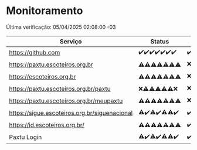 # Monitoramento

Última verificação: 05/04/2025 02:08:00 -03

|Serviço|Status|Últimas 24h|
|---|---|---|
|https://github.com|<span title="2025-03-29: OK=23">✔️</span><span title="2025-03-30: OK=23">✔️</span><span title="2025-03-31: OK=23">✔️</span><span title="2025-04-01: OK=23">✔️</span><span title="2025-04-02: OK=23">✔️</span><span title="2025-04-03: OK=23">✔️</span><span title="2025-04-04: OK=4">✔️</span>|<span title="04/04/2025 02:09:00 -03 : 200">✔️</span><span title="04/04/2025 03:13:00 -03 : 200">✔️</span><span title="04/04/2025 04:09:00 -03 : 200">✔️</span><span title="04/04/2025 05:12:00 -03 : 200">✔️</span><span title="04/04/2025 06:09:00 -03 : 200">✔️</span><span title="04/04/2025 07:09:00 -03 : 200">✔️</span><span title="04/04/2025 08:07:00 -03 : 200">✔️</span><span title="04/04/2025 09:16:00 -03 : 200">✔️</span><span title="04/04/2025 10:19:00 -03 : 200">✔️</span><span title="04/04/2025 11:08:00 -03 : 200">✔️</span><span title="04/04/2025 12:09:00 -03 : 200">✔️</span><span title="04/04/2025 13:10:00 -03 : 200">✔️</span><span title="04/04/2025 14:07:00 -03 : 200">✔️</span><span title="04/04/2025 15:12:00 -03 : 200">✔️</span><span title="04/04/2025 16:06:00 -03 : 200">✔️</span><span title="04/04/2025 17:09:00 -03 : 200">✔️</span><span title="04/04/2025 18:07:00 -03 : 200">✔️</span><span title="04/04/2025 19:08:00 -03 : 200">✔️</span><span title="04/04/2025 20:08:00 -03 : 200">✔️</span><span title="04/04/2025 21:42:00 -03 : 200">✔️</span><span title="04/04/2025 23:16:00 -03 : 200">✔️</span><span title="05/04/2025 00:22:00 -03 : 200">✔️</span><span title="05/04/2025 01:10:00 -03 : 200">✔️</span><span title="05/04/2025 02:08:00 -03 : 200">✔️</span>|
|https://paxtu.escoteiros.org.br|<span title="2025-03-29: OK=3, Falhas=20">⚠️</span><span title="2025-03-30: OK=5, Falhas=18">⚠️</span><span title="2025-03-31: OK=4, Falhas=19">⚠️</span><span title="2025-04-01: OK=3, Falhas=20">⚠️</span><span title="2025-04-02: OK=11, Falhas=12">⚠️</span><span title="2025-04-03: OK=10, Falhas=13">⚠️</span><span title="2025-04-04: OK=1, Falhas=3">⚠️</span>|<span title="04/04/2025 02:09:00 -03 : 403">❌</span><span title="04/04/2025 03:13:00 -03 : 200">✔️</span><span title="04/04/2025 04:09:00 -03 : 403">❌</span><span title="04/04/2025 05:12:00 -03 : 200">✔️</span><span title="04/04/2025 06:09:00 -03 : 403">❌</span><span title="04/04/2025 07:09:00 -03 : 403">❌</span><span title="04/04/2025 08:07:00 -03 : 200">✔️</span><span title="04/04/2025 09:16:00 -03 : 403">❌</span><span title="04/04/2025 10:19:00 -03 : 403">❌</span><span title="04/04/2025 11:08:00 -03 : 403">❌</span><span title="04/04/2025 12:09:00 -03 : 403">❌</span><span title="04/04/2025 13:10:00 -03 : 200">✔️</span><span title="04/04/2025 14:07:00 -03 : 200">✔️</span><span title="04/04/2025 15:12:00 -03 : 200">✔️</span><span title="04/04/2025 16:06:00 -03 : 200">✔️</span><span title="04/04/2025 17:09:00 -03 : 200">✔️</span><span title="04/04/2025 18:07:00 -03 : 403">❌</span><span title="04/04/2025 19:08:00 -03 : 200">✔️</span><span title="04/04/2025 20:08:00 -03 : 200">✔️</span><span title="04/04/2025 21:42:00 -03 : 200">✔️</span><span title="04/04/2025 23:16:00 -03 : 403">❌</span><span title="05/04/2025 00:22:00 -03 : 403">❌</span><span title="05/04/2025 01:10:00 -03 : 403">❌</span><span title="05/04/2025 02:08:00 -03 : 200">✔️</span>|
|https://escoteiros.org.br|<span title="2025-03-29: OK=1, Falhas=22">⚠️</span><span title="2025-03-30: OK=1, Falhas=22">⚠️</span><span title="2025-03-31: OK=5, Falhas=18">⚠️</span><span title="2025-04-01: OK=2, Falhas=21">⚠️</span><span title="2025-04-02: OK=8, Falhas=15">⚠️</span><span title="2025-04-03: OK=5, Falhas=18">⚠️</span><span title="2025-04-04: OK=3, Falhas=1">⚠️</span>|<span title="04/04/2025 02:09:00 -03 : 403">❌</span><span title="04/04/2025 03:13:00 -03 : 403">❌</span><span title="04/04/2025 04:09:00 -03 : 403">❌</span><span title="04/04/2025 05:12:00 -03 : 200">✔️</span><span title="04/04/2025 06:09:00 -03 : 403">❌</span><span title="04/04/2025 07:09:00 -03 : 403">❌</span><span title="04/04/2025 08:07:00 -03 : 403">❌</span><span title="04/04/2025 09:16:00 -03 : 403">❌</span><span title="04/04/2025 10:19:00 -03 : 200">✔️</span><span title="04/04/2025 11:08:00 -03 : 403">❌</span><span title="04/04/2025 12:09:00 -03 : 200">✔️</span><span title="04/04/2025 13:10:00 -03 : 200">✔️</span><span title="04/04/2025 14:07:00 -03 : 403">❌</span><span title="04/04/2025 15:12:00 -03 : 403">❌</span><span title="04/04/2025 16:06:00 -03 : 200">✔️</span><span title="04/04/2025 17:09:00 -03 : 403">❌</span><span title="04/04/2025 18:07:00 -03 : 403">❌</span><span title="04/04/2025 19:08:00 -03 : 403">❌</span><span title="04/04/2025 20:08:00 -03 : 403">❌</span><span title="04/04/2025 21:42:00 -03 : 403">❌</span><span title="04/04/2025 23:16:00 -03 : 403">❌</span><span title="05/04/2025 00:22:00 -03 : 403">❌</span><span title="05/04/2025 01:10:00 -03 : 403">❌</span><span title="05/04/2025 02:08:00 -03 : 403">❌</span>|
|https://paxtu.escoteiros.org.br/paxtu|<span title="2025-03-29: Falhas=23">❌</span><span title="2025-03-30: OK=1, Falhas=22">⚠️</span><span title="2025-03-31: OK=3, Falhas=20">⚠️</span><span title="2025-04-01: OK=9, Falhas=14">⚠️</span><span title="2025-04-02: OK=3, Falhas=20">⚠️</span><span title="2025-04-03: OK=9, Falhas=14">⚠️</span><span title="2025-04-04: Falhas=4">❌</span>|<span title="04/04/2025 02:09:00 -03 : 403">❌</span><span title="04/04/2025 03:13:00 -03 : 200">✔️</span><span title="04/04/2025 04:09:00 -03 : 403">❌</span><span title="04/04/2025 05:12:00 -03 : 403">❌</span><span title="04/04/2025 06:09:00 -03 : 403">❌</span><span title="04/04/2025 07:09:00 -03 : 403">❌</span><span title="04/04/2025 08:07:00 -03 : 403">❌</span><span title="04/04/2025 09:16:00 -03 : 403">❌</span><span title="04/04/2025 10:19:00 -03 : 200">✔️</span><span title="04/04/2025 11:08:00 -03 : 403">❌</span><span title="04/04/2025 12:09:00 -03 : 403">❌</span><span title="04/04/2025 13:10:00 -03 : 403">❌</span><span title="04/04/2025 14:07:00 -03 : 200">✔️</span><span title="04/04/2025 15:12:00 -03 : 403">❌</span><span title="04/04/2025 16:07:00 -03 : 0">❌</span><span title="04/04/2025 17:09:00 -03 : 403">❌</span><span title="04/04/2025 18:07:00 -03 : 200">✔️</span><span title="04/04/2025 19:08:00 -03 : 403">❌</span><span title="04/04/2025 20:08:00 -03 : 200">✔️</span><span title="04/04/2025 21:42:00 -03 : 403">❌</span><span title="04/04/2025 23:16:00 -03 : 403">❌</span><span title="05/04/2025 00:22:00 -03 : 403">❌</span><span title="05/04/2025 01:10:00 -03 : 403">❌</span><span title="05/04/2025 02:08:00 -03 : 200">✔️</span>|
|https://paxtu.escoteiros.org.br/meupaxtu|<span title="2025-03-29: OK=1, Falhas=22">⚠️</span><span title="2025-03-30: OK=1, Falhas=22">⚠️</span><span title="2025-03-31: OK=2, Falhas=21">⚠️</span><span title="2025-04-01: OK=4, Falhas=19">⚠️</span><span title="2025-04-02: OK=5, Falhas=18">⚠️</span><span title="2025-04-03: OK=6, Falhas=17">⚠️</span><span title="2025-04-04: OK=1, Falhas=3">⚠️</span>|<span title="04/04/2025 02:09:00 -03 : 403">❌</span><span title="04/04/2025 03:13:00 -03 : 200">✔️</span><span title="04/04/2025 04:09:00 -03 : 403">❌</span><span title="04/04/2025 05:12:00 -03 : 403">❌</span><span title="04/04/2025 06:09:00 -03 : 200">✔️</span><span title="04/04/2025 07:09:00 -03 : 403">❌</span><span title="04/04/2025 08:07:00 -03 : 403">❌</span><span title="04/04/2025 09:16:00 -03 : 403">❌</span><span title="04/04/2025 10:19:00 -03 : 200">✔️</span><span title="04/04/2025 11:08:00 -03 : 403">❌</span><span title="04/04/2025 12:09:00 -03 : 403">❌</span><span title="04/04/2025 13:10:00 -03 : 403">❌</span><span title="04/04/2025 14:07:00 -03 : 403">❌</span><span title="04/04/2025 15:12:00 -03 : 403">❌</span><span title="04/04/2025 16:07:00 -03 : 403">❌</span><span title="04/04/2025 17:09:00 -03 : 403">❌</span><span title="04/04/2025 18:07:00 -03 : 403">❌</span><span title="04/04/2025 19:08:00 -03 : 403">❌</span><span title="04/04/2025 20:08:00 -03 : 403">❌</span><span title="04/04/2025 21:42:00 -03 : 403">❌</span><span title="04/04/2025 23:16:00 -03 : 403">❌</span><span title="05/04/2025 00:22:00 -03 : 403">❌</span><span title="05/04/2025 01:10:00 -03 : 403">❌</span><span title="05/04/2025 02:08:00 -03 : 200">✔️</span>|
|https://sigue.escoteiros.org.br/siguenacional|<span title="2025-03-29: OK=22, Falhas=1">⚠️</span><span title="2025-03-30: OK=23">✔️</span><span title="2025-03-31: OK=22, Falhas=1">⚠️</span><span title="2025-04-01: OK=23">✔️</span><span title="2025-04-02: OK=22, Falhas=1">⚠️</span><span title="2025-04-03: OK=22, Falhas=1">⚠️</span><span title="2025-04-04: OK=4">✔️</span>|<span title="04/04/2025 02:09:00 -03 : 200">✔️</span><span title="04/04/2025 03:13:00 -03 : 200">✔️</span><span title="04/04/2025 04:09:00 -03 : 200">✔️</span><span title="04/04/2025 05:12:00 -03 : 200">✔️</span><span title="04/04/2025 06:09:00 -03 : 200">✔️</span><span title="04/04/2025 07:09:00 -03 : 200">✔️</span><span title="04/04/2025 08:07:00 -03 : 200">✔️</span><span title="04/04/2025 09:16:00 -03 : 200">✔️</span><span title="04/04/2025 10:19:00 -03 : 200">✔️</span><span title="04/04/2025 11:08:00 -03 : 200">✔️</span><span title="04/04/2025 12:09:00 -03 : 200">✔️</span><span title="04/04/2025 13:10:00 -03 : 200">✔️</span><span title="04/04/2025 14:07:00 -03 : 200">✔️</span><span title="04/04/2025 15:12:00 -03 : 200">✔️</span><span title="04/04/2025 16:07:00 -03 : 200">✔️</span><span title="04/04/2025 17:09:00 -03 : 200">✔️</span><span title="04/04/2025 18:07:00 -03 : 200">✔️</span><span title="04/04/2025 19:08:00 -03 : 200">✔️</span><span title="04/04/2025 20:08:00 -03 : 200">✔️</span><span title="04/04/2025 21:42:00 -03 : 200">✔️</span><span title="04/04/2025 23:16:00 -03 : 200">✔️</span><span title="05/04/2025 00:22:00 -03 : 200">✔️</span><span title="05/04/2025 01:10:00 -03 : 200">✔️</span><span title="05/04/2025 02:08:00 -03 : 200">✔️</span>|
|https://id.escoteiros.org.br/|<span title="2025-03-29: OK=4, Falhas=19">⚠️</span><span title="2025-03-30: OK=4, Falhas=19">⚠️</span><span title="2025-03-31: OK=5, Falhas=18">⚠️</span><span title="2025-04-01: OK=9, Falhas=14">⚠️</span><span title="2025-04-02: OK=11, Falhas=12">⚠️</span><span title="2025-04-03: OK=12, Falhas=11">⚠️</span><span title="2025-04-04: OK=2, Falhas=2">⚠️</span>|<span title="04/04/2025 02:09:00 -03 : 200">✔️</span><span title="04/04/2025 03:13:00 -03 : 403">❌</span><span title="04/04/2025 04:09:00 -03 : 200">✔️</span><span title="04/04/2025 05:12:00 -03 : 403">❌</span><span title="04/04/2025 06:09:00 -03 : 403">❌</span><span title="04/04/2025 07:09:00 -03 : 200">✔️</span><span title="04/04/2025 08:07:00 -03 : 403">❌</span><span title="04/04/2025 09:16:00 -03 : 403">❌</span><span title="04/04/2025 10:19:00 -03 : 200">✔️</span><span title="04/04/2025 11:08:00 -03 : 200">✔️</span><span title="04/04/2025 12:09:00 -03 : 403">❌</span><span title="04/04/2025 13:10:00 -03 : 403">❌</span><span title="04/04/2025 14:07:00 -03 : 403">❌</span><span title="04/04/2025 15:12:00 -03 : 200">✔️</span><span title="04/04/2025 16:07:00 -03 : 200">✔️</span><span title="04/04/2025 17:09:00 -03 : 200">✔️</span><span title="04/04/2025 18:07:00 -03 : 403">❌</span><span title="04/04/2025 19:08:00 -03 : 403">❌</span><span title="04/04/2025 20:08:00 -03 : 403">❌</span><span title="04/04/2025 21:42:00 -03 : 403">❌</span><span title="04/04/2025 23:16:00 -03 : 403">❌</span><span title="05/04/2025 00:22:00 -03 : 403">❌</span><span title="05/04/2025 01:10:00 -03 : 200">✔️</span><span title="05/04/2025 02:08:00 -03 : 200">✔️</span>|
|Paxtu Login|<span title="2025-03-29: OK=22, Falhas=1">⚠️</span><span title="2025-03-30: OK=23">✔️</span><span title="2025-03-31: OK=22, Falhas=1">⚠️</span><span title="2025-04-01: OK=23">✔️</span><span title="2025-04-02: OK=22, Falhas=1">⚠️</span><span title="2025-04-03: OK=22, Falhas=1">⚠️</span><span title="2025-04-04: OK=4">✔️</span>|<span title="04/04/2025 02:09:00 -03 : 200">✔️</span><span title="04/04/2025 03:13:00 -03 : 200">✔️</span><span title="04/04/2025 04:09:00 -03 : 200">✔️</span><span title="04/04/2025 05:12:00 -03 : 200">✔️</span><span title="04/04/2025 06:09:00 -03 : 200">✔️</span><span title="04/04/2025 07:09:00 -03 : 200">✔️</span><span title="04/04/2025 08:07:00 -03 : 200">✔️</span><span title="04/04/2025 09:16:00 -03 : 200">✔️</span><span title="04/04/2025 10:19:00 -03 : 200">✔️</span><span title="04/04/2025 11:08:00 -03 : 200">✔️</span><span title="04/04/2025 12:09:00 -03 : 200">✔️</span><span title="04/04/2025 13:10:00 -03 : 200">✔️</span><span title="04/04/2025 14:07:00 -03 : 200">✔️</span><span title="04/04/2025 15:12:00 -03 : 200">✔️</span><span title="04/04/2025 16:07:00 -03 : 200">✔️</span><span title="04/04/2025 17:09:00 -03 : 200">✔️</span><span title="04/04/2025 18:07:00 -03 : 200">✔️</span><span title="04/04/2025 19:08:00 -03 : 200">✔️</span><span title="04/04/2025 20:08:00 -03 : 200">✔️</span><span title="04/04/2025 21:42:00 -03 : 200">✔️</span><span title="04/04/2025 23:16:00 -03 : 200">✔️</span><span title="05/04/2025 00:22:00 -03 : 200">✔️</span><span title="05/04/2025 01:10:00 -03 : 200">✔️</span><span title="05/04/2025 02:08:00 -03 : 200">✔️</span>|

